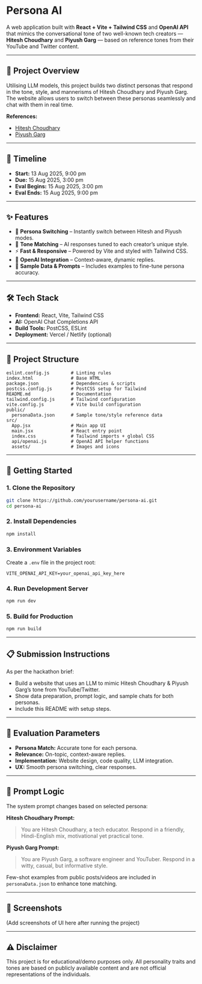 # Persona AI

A web application built with **React + Vite + Tailwind CSS** and **OpenAI API** that mimics the conversational tone of two well-known tech creators — **Hitesh Choudhary** and **Piyush Garg** — based on reference tones from their YouTube and Twitter content.

---

## 🎯 Project Overview
Utilising LLM models, this project builds two distinct personas that respond in the tone, style, and mannerisms of Hitesh Choudhary and Piyush Garg.  
The website allows users to switch between these personas seamlessly and chat with them in real time.

**References:**
- [Hitesh Choudhary](https://hitesh.ai/)
- [Piyush Garg](https://www.piyushgarg.dev/)

---

## 📅 Timeline
- **Start:** 13 Aug 2025, 9:00 pm  
- **Due:** 15 Aug 2025, 3:00 pm  
- **Eval Begins:** 15 Aug 2025, 3:00 pm  
- **Eval Ends:** 15 Aug 2025, 9:00 pm  

---

## ✨ Features
- 🔄 **Persona Switching** – Instantly switch between Hitesh and Piyush modes.
- 💬 **Tone Matching** – AI responses tuned to each creator’s unique style.
- ⚡ **Fast & Responsive** – Powered by Vite and styled with Tailwind CSS.
- 🤖 **OpenAI Integration** – Context-aware, dynamic replies.
- 📜 **Sample Data & Prompts** – Includes examples to fine-tune persona accuracy.

---

## 🛠 Tech Stack
- **Frontend:** React, Vite, Tailwind CSS
- **AI:** OpenAI Chat Completions API
- **Build Tools:** PostCSS, ESLint
- **Deployment:** Vercel / Netlify (optional)

---

## 📂 Project Structure
```
eslint.config.js        # Linting rules
index.html              # Base HTML
package.json            # Dependencies & scripts
postcss.config.js       # PostCSS setup for Tailwind
README.md               # Documentation
tailwind.config.js      # Tailwind configuration
vite.config.js          # Vite build configuration
public/
  personaData.json      # Sample tone/style reference data
src/
  App.jsx               # Main app UI
  main.jsx              # React entry point
  index.css             # Tailwind imports + global CSS
  api/openai.js         # OpenAI API helper functions
  assets/               # Images and icons
```

---

## 🚀 Getting Started

### 1. Clone the Repository
```bash
git clone https://github.com/yourusername/persona-ai.git
cd persona-ai
```

### 2. Install Dependencies
```bash
npm install
```

### 3. Environment Variables
Create a `.env` file in the project root:
```env
VITE_OPENAI_API_KEY=your_openai_api_key_here
```

### 4. Run Development Server
```bash
npm run dev
```

### 5. Build for Production
```bash
npm run build
```

---

## 📋 Submission Instructions
As per the hackathon brief:
- Build a website that uses an LLM to mimic Hitesh Choudhary & Piyush Garg’s tone from YouTube/Twitter.
- Show data preparation, prompt logic, and sample chats for both personas.
- Include this README with setup steps.

---

## 🧪 Evaluation Parameters
- **Persona Match:** Accurate tone for each persona.
- **Relevance:** On-topic, context-aware replies.
- **Implementation:** Website design, code quality, LLM integration.
- **UX:** Smooth persona switching, clear responses.

---

## 📜 Prompt Logic
The system prompt changes based on selected persona:

**Hitesh Choudhary Prompt:**
> You are Hitesh Choudhary, a tech educator. Respond in a friendly, Hindi-English mix, motivational yet practical tone.

**Piyush Garg Prompt:**
> You are Piyush Garg, a software engineer and YouTuber. Respond in a witty, casual, but informative style.

Few-shot examples from public posts/videos are included in `personaData.json` to enhance tone matching.

---

## 📸 Screenshots
(Add screenshots of UI here after running the project)

---

## ⚠️ Disclaimer
This project is for educational/demo purposes only.
All personality traits and tones are based on publicly available content and are not official representations of the individuals.